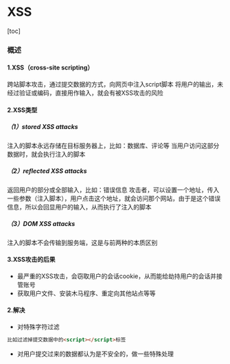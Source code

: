 # XSS

[toc]

### 概述

#### 1.XSS（cross-site scripting）
跨站脚本攻击，通过提交数据的方式，向网页中注入script脚本
将用户的输出，未经过验证或编码，直接用作输入，就会有被XSS攻击的风险

#### 2.XSS类型

##### （1）stored XSS attacks
注入的脚本永远存储在目标服务器上，比如：数据库、评论等
当用户访问这部分数据时，就会执行注入的脚本

##### （2）reflected XSS attacks
返回用户的部分或全部输入，比如：错误信息
攻击者，可以设置一个地址，传入一些参数（注入脚本），用户点击这个地址，就会访问那个网站，由于是这个错误信息，所以会回显用户的输入，从而执行了注入的脚本

##### （3）DOM XSS attacks
注入的脚本不会传输到服务端，这是与前两种的本质区别

#### 3.XSS攻击的后果
* 最严重的XSS攻击，会窃取用户的会话cookie，从而能给劫持用户的会话并接管账号
* 获取用户文件、安装木马程序、重定向其他站点等等

#### 2.解决
* 对特殊字符过滤
```html
比如过滤掉提交数据中的<script></script>标签
```
* 对用户提交过来的数据都认为是不安全的，做一些特殊处理
